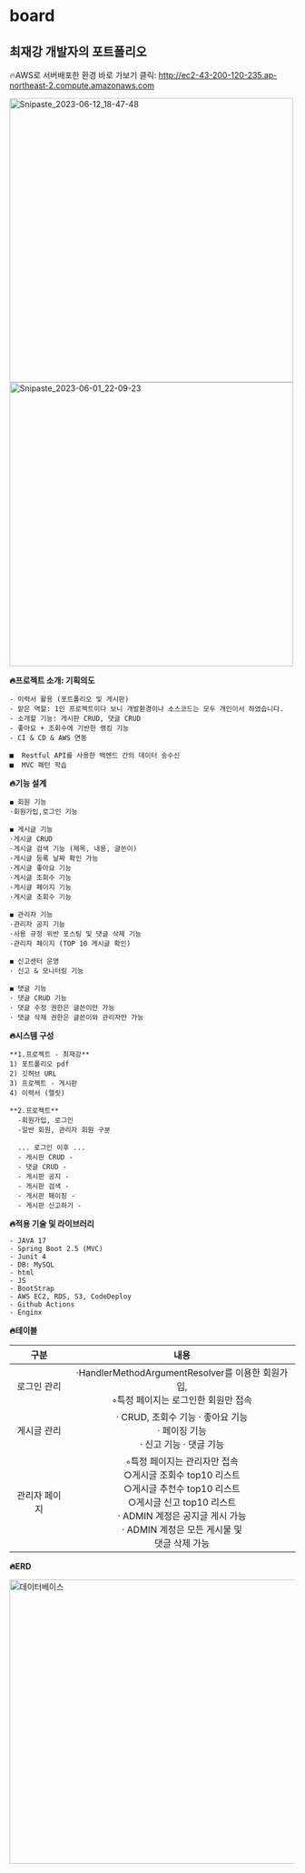 # board

## 최재강 개발자의 포트폴리오
🔥AWS로 서버배포한 환경 바로 가보기 클릭: 
http://ec2-43-200-120-235.ap-northeast-2.compute.amazonaws.com


<img width="500"  height="500" alt="Snipaste_2023-06-12_18-47-48" src="https://github.com/JaeKang20/board/assets/100588597/7b6c7406-2cbf-4373-aeb5-51c7697b30c9">


<img width="500"  height="500" alt="Snipaste_2023-06-01_22-09-23" src="https://github.com/JaeKang20/board/assets/100588597/78bee8df-b7a8-4267-9ba0-d0ef048a8dc4">



**🔥프로젝트 소개: 기획의도**

```
- 이력서 활용 (포트폴리오 및 게시판)
- 맡은 역할: 1인 프로젝트이다 보니 개발환경이나 소스코드는 모두 개인이서 하였습니다.
- 소개할 기능: 게시판 CRUD, 댓글 CRUD
- 좋아요 + 조회수에 기반한 랭킹 기능
- CI & CD & AWS 연동

■  Restful API를 사용한 백엔드 간의 데이터 송수신
■  MVC 패턴 학습

```
**🔥기능 설계**

``` 
◼ 회원 기능
·회원가입,로그인 기능

◼ 게시글 기능
·게시글 CRUD
·게시글 검색 기능 (제목, 내용, 글쓴이)
·게시글 등록 날짜 확인 가능
·게시글 좋아요 기능
·게시글 조회수 기능
·게시글 페이지 기능
·게시글 조회수 기능

◼ 관리자 기능
·관리자 공지 기능
·사용 규정 위반 포스팅 및 댓글 삭제 기능
·관리자 페이지 (TOP 10 게시글 확인)

◼ 신고센터 운영
· 신고 & 모니터링 기능

◼ 댓글 기능
· 댓글 CRUD 기능
· 댓글 수정 권한은 글쓴이만 가능
· 댓글 삭제 권한은 글쓴이와 관리자만 가능

```


**🔥시스템 구성**

```
**1.프로젝트 - 최재강**
1) 포트폴리오 pdf
2) 깃허브 URL
3) 프로젝트 - 게시판
4) 이력서 (랠릿)

**2.프로젝트**
  -회원가입, 로그인
  -일반 회원, 관리자 회원 구분
  
  ... 로그인 이후 ...
  - 게시판 CRUD -
  - 댓글 CRUD -
  - 게시판 공지 -  
  - 게시판 검색 -
  - 게시판 페이징 -
  - 게시판 신고하기 -
```

**🔥적용 기술 및 라이브러리**

```
- JAVA 17
- Spring Boot 2.5 (MVC)
- Junit 4
- DB: MySQL
- html
- JS
- BootStrap
- AWS EC2, RDS, S3, CodeDeploy
- Github Actions
- Enginx
```

**🔥테이블**

|      <b>    구분         |                                                                                                       <b>내용                                                                                                     |
|:---------------------:|:--------------------------------------------------------------------------------------------------------------------------------------------------------------------------------------------------------------:|
|        로그인 관리    |  ·HandlerMethodArgumentResolver를 이용한 회원가입,<br>◦특정 페이지는 로그인한 회원만 접속                                                                            |
|        게시글 관리    |     · CRUD, 조회수 기능    · 좋아요 기능 <br>    · 페이징 기능   <br>· 신고 기능                                                                                                                                                    · 댓글 기능|
|      관리자 페이지    |      ◦특정 페이지는 관리자만 접속  <br>        ○게시글 조회수 top10 리스트      <br>      ○게시글 추천수 top10 리스트  <br>  ○게시글 신고 top10 리스트  <br>  · ADMIN 계정은 공지글 게시 가능  <br>   · ADMIN 계정은 모든 게시물 및<br> 댓글 삭제 가능    |



**🔥ERD**

<img width="800"  height="500" alt="데이터베이스" src="https://github.com/JaeKang20/board/assets/100588597/d50c96ad-b91c-4e3c-a316-0ec98e5358d7">

